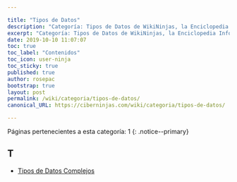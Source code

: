 ```yaml
---

title: "Tipos de Datos"
description: "Categoría: Tipos de Datos de WikiNinjas, la Enciclopedia Informática Tecnológica Ciberninjas"
excerpt: "Categoría: Tipos de Datos de WikiNinjas, la Enciclopedia Informática Tecnológica Ciberninjas"
date: 2019-10-10 11:07:07
toc: true
toc_label: "Contenidos"
toc_icon: user-ninja
toc_sticky: true
published: true
author: rosepac
bootstrap: true
layout: post
permalink: /wiki/categoria/tipos-de-datos/
canonical_URL: https://ciberninjas.com/wiki/categoria/tipos-de-datos/

---
```


Páginas pertenecientes a esta categoría: 1
{: .notice--primary}

## T

- [Tipos de Datos Complejos](/wiki/tipos-de-datos-complejos "Tipos de Datos Complejos. Visto en WikiNinjas, la Enciclopedia Informática Tecnológica Ciberninjas del Siglo 21")
<!-- https://en.wikipedia.org/wiki/Category:Data_types -->
<script async src="https://pagead2.googlesyndication.com/pagead/js/adsbygoogle.js"></script>
<ins class="adsbygoogle"
     style="display:block; text-align:center;"
     data-ad-layout="in-article"
     data-ad-format="fluid"
     data-ad-client="ca-pub-9630764103400456"
     data-ad-slot="3229974124"></ins>
<script>
     (adsbygoogle = window.adsbygoogle || []).push({});
</script>